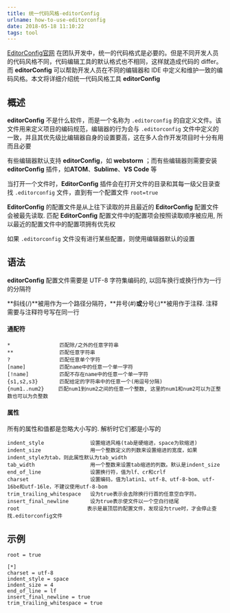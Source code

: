 ```yaml
---
title: 统一代码风格-editorConfig
urlname: how-to-use-editorconfig
date: 2018-05-18 11:10:22
tags: tool
---
```

[EditorConfig官网](http://editorconfig.org/)
在团队开发中，统一的代码格式是必要的。但是不同开发人员的代码风格不同，代码编辑工具的默认格式也不相同，这样就造成代码的 differ。而 **editorConfig** 可以帮助开发人员在不同的编辑器和 IDE 中定义和维护一致的编码风格。本文将详细介绍统一代码风格工具 **editorConfig**

## 概述
**editorConfig** 不是什么软件，而是一个名称为 `.editorconfig` 的自定义文件。该文件用来定义项目的编码规范，编辑器的行为会与 `.editorconfig` 文件中定义的一致，并且其优先级比编辑器自身的设置要高，这在多人合作开发项目时十分有用而且必要

有些编辑器默认支持 **editorConfig**，如 **webstorm** ；而有些编辑器则需要安装 **editorConfig** 插件，如**ATOM**、**Sublime**、**VS Code** 等

当打开一个文件时，**EditorConfig** 插件会在打开文件的目录和其每一级父目录查找 `.editorconfig` 文件，直到有一个配置文件 `root=true`

**EditorConfig** 的配置文件是从上往下读取的并且最近的 **EditorConfig** 配置文件会被最先读取. 匹配 **EditorConfig** 配置文件中的配置项会按照读取顺序被应用, 所以最近的配置文件中的配置项拥有优先权

如果 `.editorconfig` 文件没有进行某些配置，则使用编辑器默认的设置
<!-- more -->
## 语法
**editorConfig** 配置文件需要是 UTF-8 字符集编码的, 以回车换行或换行作为一行的分隔符

**斜线(/)**被用作为一个路径分隔符，**井号(#)**或**分号(;)**被用作于注释. 注释需要与注释符号写在同一行

#### 通配符
```
*                匹配除/之外的任意字符串
**               匹配任意字符串
?                匹配任意单个字符
[name]           匹配name中的任意一个单一字符
[!name]          匹配不存在name中的任意一个单一字符
{s1,s2,s3}       匹配给定的字符串中的任意一个(用逗号分隔) 
{num1..num2}   　匹配num1到num2之间的任意一个整数, 这里的num1和num2可以为正整数也可以为负整数
```

#### 属性
所有的属性和值都是忽略大小写的. 解析时它们都是小写的
```
indent_style               设置缩进风格(tab是硬缩进，space为软缩进)
indent_size                用一个整数定义的列数来设置缩进的宽度，如果indent_style为tab，则此属性默认为tab_width
tab_width                  用一个整数来设置tab缩进的列数。默认是indent_size
end_of_line                设置换行符，值为lf、cr和crlf
charset                    设置编码，值为latin1、utf-8、utf-8-bom、utf-16be和utf-16le，不建议使用utf-8-bom
trim_trailing_whitespace   设为true表示会去除换行行首的任意空白字符。
insert_final_newline       设为true表示使文件以一个空白行结尾
root        　　　         表示是最顶层的配置文件，发现设为true时，才会停止查找.editorconfig文件
```

## 示例
```
root = true

[*]
charset = utf-8
indent_style = space
indent_size = 4
end_of_line = lf
insert_final_newline = true
trim_trailing_whitespace = true
```